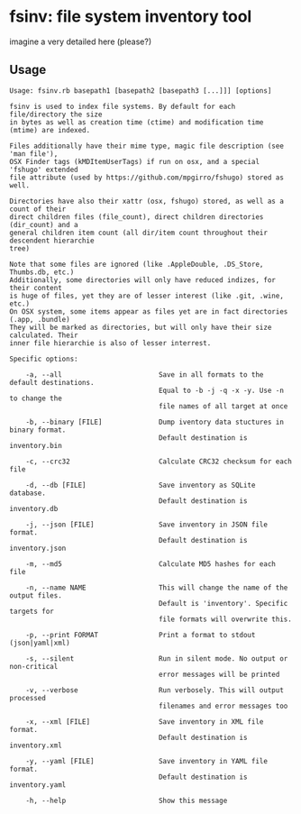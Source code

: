 # fsinv: file system inventory tool

imagine a very detailed here (please?)

## Usage

	Usage: fsinv.rb basepath1 [basepath2 [basepath3 [...]]] [options]

	fsinv is used to index file systems. By default for each file/directory the size
	in bytes as well as creation time (ctime) and modification time (mtime) are indexed.

	Files additionally have their mime type, magic file description (see 'man file'),
	OSX Finder tags (kMDItemUserTags) if run on osx, and a special 'fshugo' extended
	file attribute (used by https://github.com/mpgirro/fshugo) stored as well.

	Directories have also their xattr (osx, fshugo) stored, as well as a count of their
	direct children files (file_count), direct children directories (dir_count) and a
	general children item count (all dir/item count throughout their descendent hierarchie
	tree)

	Note that some files are ignored (like .AppleDouble, .DS_Store, Thumbs.db, etc.)
	Additionally, some directories will only have reduced indizes, for their content
	is huge of files, yet they are of lesser interest (like .git, .wine, etc.)
	On OSX system, some items appear as files yet are in fact directories (.app, .bundle)
	They will be marked as directories, but will only have their size calculated. Their
	inner file hierarchie is also of lesser interrest.

	Specific options:

	    -a, --all                        Save in all formats to the default destinations.
	                                     Equal to -b -j -q -x -y. Use -n to change the
	                                     file names of all target at once

	    -b, --binary [FILE]              Dump iventory data stuctures in binary format.
	                                     Default destination is inventory.bin

	    -c, --crc32                      Calculate CRC32 checksum for each file

	    -d, --db [FILE]                  Save inventory as SQLite database.
	                                     Default destination is inventory.db

	    -j, --json [FILE]                Save inventory in JSON file format.
	                                     Default destination is inventory.json

	    -m, --md5                        Calculate MD5 hashes for each file

	    -n, --name NAME                  This will change the name of the output files.
	                                     Default is 'inventory'. Specific targets for
	                                     file formats will overwrite this.

	    -p, --print FORMAT               Print a format to stdout (json|yaml|xml)

	    -s, --silent                     Run in silent mode. No output or non-critical
	                                     error messages will be printed

	    -v, --verbose                    Run verbosely. This will output processed
	                                     filenames and error messages too

	    -x, --xml [FILE]                 Save inventory in XML file format.
	                                     Default destination is inventory.xml

	    -y, --yaml [FILE]                Save inventory in YAML file format.
	                                     Default destination is inventory.yaml

	    -h, --help                       Show this message
